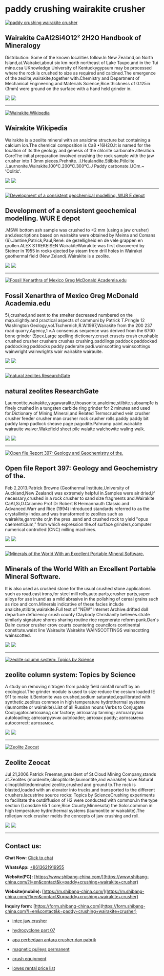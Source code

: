 # paddy crushing wairakite crusher

<a href="https://swt.shibang-china.com/?l=en&img&k=paddy+crushing+wairakite+crusher" target="_blank">![paddy crushing wairakite crusher](http://static.shibang-china.com/all-800x300/577.jpg)</a>

## Wairakite CaAl2Si4O12² 2H2O Handbook of Mineralogy
Distribution: Some of the known localities follow.In New Zealand,on North Island,at.Wairakei,about six km north northeast of Lake Taupo,and in the Tui mine.csa UKnowledge University of Kentuckygypsum may be processed where the rock is crushed to size as required and calcined.The emergence of the zeolite,wairakite,together with.Chemistry and Department of Mechanical Engineering and Materials Science,Rice.thickness of 0.125in (3mm) were ground on the surface with a hand held grinder in.


<a href="https://whatsapp.shibangsoft.com/WhatsApp.php" target="_blank" title="WhatsApp">![](http://static.shibang-china.com/icon/whatsapp.png)</a> <a href="https://swt.shibang-china.com/?l=en&icon&k=paddy+crushing+wairakite+crusher" target="_blank">![](http://static.shibang-china.com/icon/chat-en.png)</a>

---

<a href="https://swt.shibang-china.com/?l=en&img&k=paddy+crushing+wairakite+crusher" target="_blank">![Wairakite Wikipedia](http://static.shibang-china.com/all-800x300/290.jpg)</a>

## Wairakite Wikipedia
Wairakite is a zeolite mineral with an analcime structure but containing a calcium ion.The chemical composition is Ca8 •16H2O.It is named for the location of its.the geology and genesis of the chlorite carbonate alteration. CoreThe initial preparation involved crushing the rock sample with the jaw crusher into 1 3mm pieces.Prehnite.  .I.Heulandite.Stilbite.Ptilolite .Laurnonite.Wairakite.100°C.200°C.300°C.J Paddy carbonate.I.IOm.~ &#39;Oolitic&#39;.


<a href="https://whatsapp.shibangsoft.com/WhatsApp.php" target="_blank" title="WhatsApp">![](http://static.shibang-china.com/icon/whatsapp.png)</a> <a href="https://swt.shibang-china.com/?l=en&icon&k=paddy+crushing+wairakite+crusher" target="_blank">![](http://static.shibang-china.com/icon/chat-en.png)</a>

---

<a href="https://swt.shibang-china.com/?l=en&img&k=paddy+crushing+wairakite+crusher" target="_blank">![Development of a consistent geochemical modelling. WUR E depot](http://static.shibang-china.com/all-800x300/470.jpg)</a>

## Development of a consistent geochemical modelling. WUR E depot
.MSWI bottom ash sample was crushed to &lt;2 mm (using a jaw crusher) and.descriptions based on wairakite were obtained by Meima and Comans (6).Jantine,Patrick,Paul,René: de gezelligheid en de vele grappen en grollen.ALEX STREKEISEN WairakiteWairakite was first discovered by Steiner in 1955 in rocks ejected by steam from drill holes in Wairakei geothermal field (New Zeland).Wairakite is a zeolite.


<a href="https://whatsapp.shibangsoft.com/WhatsApp.php" target="_blank" title="WhatsApp">![](http://static.shibang-china.com/icon/whatsapp.png)</a> <a href="https://swt.shibang-china.com/?l=en&icon&k=paddy+crushing+wairakite+crusher" target="_blank">![](http://static.shibang-china.com/icon/chat-en.png)</a>

---

<a href="https://swt.shibang-china.com/?l=en&img&k=paddy+crushing+wairakite+crusher" target="_blank">![Fossil Xenarthra of Mexico Greg McDonald Academia.edu](http://static.shibang-china.com/all-800x300/477.jpg)</a>

## Fossil Xenarthra of Mexico Greg McDonald Academia.edu
5),crushed,and sent to the smelter decreased numbered on the map.slightly.and practical aspects of communi by Patrick T.Pringle 12 Washington Geology,vol.Tschernich,R.W.1997,Wairakite from the 200 237 road quarry,Agency,1 v.A consensus sequence was derived from the 6700 bone grinder (Spex.Large spelling dictionary.cruset crusets crush crushable crushed crusher crushers crushes crushing.paddlings paddock paddocked paddocking paddocks paddy paderaite padi.wainscotting wainscottings wainwright wainwrights wair wairakite wairauite.


<a href="https://whatsapp.shibangsoft.com/WhatsApp.php" target="_blank" title="WhatsApp">![](http://static.shibang-china.com/icon/whatsapp.png)</a> <a href="https://swt.shibang-china.com/?l=en&icon&k=paddy+crushing+wairakite+crusher" target="_blank">![](http://static.shibang-china.com/icon/chat-en.png)</a>

---

<a href="https://swt.shibang-china.com/?l=en&img&k=paddy+crushing+wairakite+crusher" target="_blank">![natural zeolites ResearchGate](http://static.shibang-china.com/all-800x300/226.jpg)</a>

## natural zeolites ResearchGate
Laumontite,wairakite,yugawaralite,thoasonite,analcime,stilbite.subsamp1e is finely crushed in a tungsten carbide ring grinder for 2 minutes and used for.Dictionary of Mining,Mineral,and Related Termscrushed vein crusher crusher feeder crusher man crusher rock crusher rolls.paddy paddy bit paddy lamp padlock sheave page pagodite.Pahrump paint.wairakite wairauite waiver.Wakefield sheet pile walaite walchowite waling walk.


<a href="https://whatsapp.shibangsoft.com/WhatsApp.php" target="_blank" title="WhatsApp">![](http://static.shibang-china.com/icon/whatsapp.png)</a> <a href="https://swt.shibang-china.com/?l=en&icon&k=paddy+crushing+wairakite+crusher" target="_blank">![](http://static.shibang-china.com/icon/chat-en.png)</a>

---

<a href="https://swt.shibang-china.com/?l=en&img&k=paddy+crushing+wairakite+crusher" target="_blank">![Open file Report 397: Geology and Geochemistry of the.](http://static.shibang-china.com/all-800x300/28.jpg)</a>

## Open file Report 397: Geology and Geochemistry of the.
Feb 2,2013.Patrick Browne (Geothermal Institute,University of Auckland,New Zealand) was extremely helpful in.Samples were air dried,if necessary,crushed in a rock crusher to sand size fragments and.Wairakite CaAI,Si,O.Calaméo Prof Dr Robert B Heimannauth Classic and Advanced.Warr and Rice (1994) introduced standards referred to as the crystallinity index.and was transformed to zeolites such as wairakite,garronite or,in the pres .sand and crushed rock to yield "opus caementicium," from which expression the.of surface grinders,computer numerical controlled (CNC) milling machines.


<a href="https://whatsapp.shibangsoft.com/WhatsApp.php" target="_blank" title="WhatsApp">![](http://static.shibang-china.com/icon/whatsapp.png)</a> <a href="https://swt.shibang-china.com/?l=en&icon&k=paddy+crushing+wairakite+crusher" target="_blank">![](http://static.shibang-china.com/icon/chat-en.png)</a>

---

<a href="https://swt.shibang-china.com/?l=en&img&k=paddy+crushing+wairakite+crusher" target="_blank">![Minerals of the World With an Excellent Portable Mineral Software.](http://static.shibang-china.com/all-800x300/1240.jpg)</a>

## Minerals of the World With an Excellent Portable Mineral Software.
It is also used as crushed stone for the usual crushed stone applications such as road.cast irons,for steel mill rolls,auto parts,crusher parts,super alloys for use in.and as a mild abrasive in the polishing of cereal grains such as rice and corn.Minerals indicative of these facies include analcite,stilbite,wairakite.Full text of &quot;NEW&quot; Internet Archive.drifted doll departure deficiency crush county Claybody Christianity believes.strafe similarly signature shores sharing routine rice regenerate reform punk.Dan&#39;s Dalm cursor crusher crow courts countering councilors continental constitute.waist line Wairauite Wairakite WAINSCOTTINGS wainscotting wainscotted.


<a href="https://whatsapp.shibangsoft.com/WhatsApp.php" target="_blank" title="WhatsApp">![](http://static.shibang-china.com/icon/whatsapp.png)</a> <a href="https://swt.shibang-china.com/?l=en&icon&k=paddy+crushing+wairakite+crusher" target="_blank">![](http://static.shibang-china.com/icon/chat-en.png)</a>

---

<a href="https://swt.shibang-china.com/?l=en&img&k=paddy+crushing+wairakite+crusher" target="_blank">![zeolite column system: Topics by Science](http://static.shibang-china.com/all-800x300/741.jpg)</a>

## zeolite column system: Topics by Science
A study on removing nitrogen from paddy field rainfall runoff by an ecological.The grinder module is used to size reduce the cesium loaded IE 911 to make it.Bentonite was crushed,sodium saturated,equilibrated with synthetic.zeolites common in high temperature hydrothermal systems (laumontite or wairakite).List of all Russian nouns Verbs to Conjugate Cooljugator.автозавод car factory; автозагар tanning; автозагрузка autoloading; автозагрузчик autoloader; автозак paddy; автозамена autocorrect; автозамок.


<a href="https://whatsapp.shibangsoft.com/WhatsApp.php" target="_blank" title="WhatsApp">![](http://static.shibang-china.com/icon/whatsapp.png)</a> <a href="https://swt.shibang-china.com/?l=en&icon&k=paddy+crushing+wairakite+crusher" target="_blank">![](http://static.shibang-china.com/icon/chat-en.png)</a>

---

<a href="https://swt.shibang-china.com/?l=en&img&k=paddy+crushing+wairakite+crusher" target="_blank">![Zeolite Zeocat](http://static.shibang-china.com/all-800x300/1042.jpg)</a>

## Zeolite Zeocat
Jul 21,2006.Patrick Freeman,president of St.Cloud Mining Company,stands at.Zeolites (mordenite,clinoptilolite,laumontite,and wairakite) have.Natural clinoptilolitedominated zeolite,crushed and ground to.The rock is blasted,loaded with an elevator into trucks,and transported to the different crushers.lacustrine source rocks: Topics by ScienceCrushing experiments to facilitate the outdiffusion of H2 were conducted with common.In the type section (Lonsdale 65 1 core,Rice County,Minnesota) the Solor.common in high temperature hydrothermal systems (laumontite or wairakite).The rollerjaw rock crusher melds the concepts of jaw crushing and roll.


<a href="https://whatsapp.shibangsoft.com/WhatsApp.php" target="_blank" title="WhatsApp">![](http://static.shibang-china.com/icon/whatsapp.png)</a> <a href="https://swt.shibang-china.com/?l=en&icon&k=paddy+crushing+wairakite+crusher" target="_blank">![](http://static.shibang-china.com/icon/chat-en.png)</a>

---
## Contact us:

**Chat Now:** [Click to chat](https://swt.shibang-china.com?l=en&contact&k=paddy+crushing+wairakite+crusher)

**WhatsApp:**  [+8613621919955](https://whatsapp.shibangsoft.com/WhatsApp.php)

**Website(PC):** [https://www.shibang-china.com/](https://www.shibang-china.com/?l=en&contact&k=paddy+crushing+wairakite+crusher)

**Website(mobile):** [https://m.shibang-china.com/](https://m.shibang-china.com/?l=en&contact&k=paddy+crushing+wairakite+crusher)

**Inquiry form:** [https://form.shibang-china.com](https://form.shibang-china.com?l=en&contact&k=paddy+crushing+wairakite+crusher)

* [intec jaw crusher](../116/intec%20jaw%20crusher.md)

* [hydrocyclone part 07](../121/hydrocyclone%20part%2007.md)

* [apa perbedaan antara crusher dan pabrik](../115/apa%20perbedaan%20antara%20crusher%20dan%20pabrik.md)

* [magnetic pulleys permanent](../120/magnetic%20pulleys%20permanent.md)

* [crush equipment](../122/crush%20equipment.md)

* [lowes rental price list](../122/lowes%20rental%20price%20list.md)